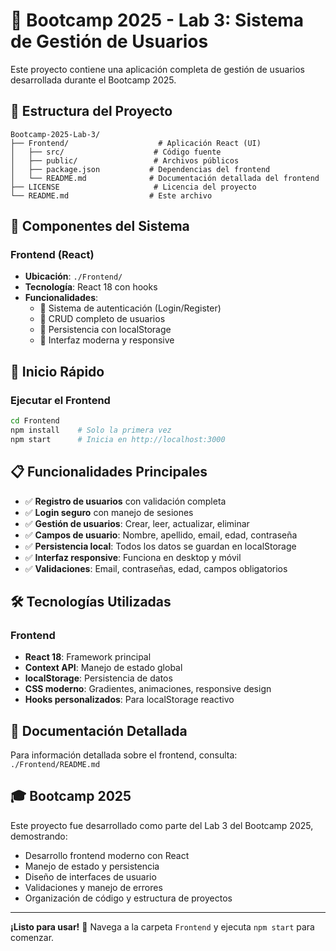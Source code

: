# 🚀 Bootcamp 2025 - Lab 3: Sistema de Gestión de Usuarios

Este proyecto contiene una aplicación completa de gestión de usuarios desarrollada durante el Bootcamp 2025.

## 📁 Estructura del Proyecto

```
Bootcamp-2025-Lab-3/
├── Frontend/                    # Aplicación React (UI)
│   ├── src/                    # Código fuente
│   ├── public/                 # Archivos públicos
│   ├── package.json           # Dependencias del frontend
│   └── README.md              # Documentación detallada del frontend
├── LICENSE                     # Licencia del proyecto
└── README.md                  # Este archivo
```

## 🎯 Componentes del Sistema

### **Frontend (React)**
- **Ubicación**: `./Frontend/`
- **Tecnología**: React 18 con hooks
- **Funcionalidades**:
  - 🔐 Sistema de autenticación (Login/Register)
  - 👥 CRUD completo de usuarios
  - 💾 Persistencia con localStorage
  - 🎨 Interfaz moderna y responsive

## 🚀 Inicio Rápido

### **Ejecutar el Frontend**
```bash
cd Frontend
npm install    # Solo la primera vez
npm start      # Inicia en http://localhost:3000
```

## 📋 Funcionalidades Principales

- ✅ **Registro de usuarios** con validación completa
- ✅ **Login seguro** con manejo de sesiones
- ✅ **Gestión de usuarios**: Crear, leer, actualizar, eliminar
- ✅ **Campos de usuario**: Nombre, apellido, email, edad, contraseña
- ✅ **Persistencia local**: Todos los datos se guardan en localStorage
- ✅ **Interfaz responsive**: Funciona en desktop y móvil
- ✅ **Validaciones**: Email, contraseñas, edad, campos obligatorios

## 🛠️ Tecnologías Utilizadas

### Frontend
- **React 18**: Framework principal
- **Context API**: Manejo de estado global
- **localStorage**: Persistencia de datos
- **CSS moderno**: Gradientes, animaciones, responsive design
- **Hooks personalizados**: Para localStorage reactivo

## 📖 Documentación Detallada

Para información detallada sobre el frontend, consulta: `./Frontend/README.md`

## 🎓 Bootcamp 2025

Este proyecto fue desarrollado como parte del Lab 3 del Bootcamp 2025, demostrando:
- Desarrollo frontend moderno con React
- Manejo de estado y persistencia
- Diseño de interfaces de usuario
- Validaciones y manejo de errores
- Organización de código y estructura de proyectos

---

**¡Listo para usar!** 🚀 Navega a la carpeta `Frontend` y ejecuta `npm start` para comenzar.

